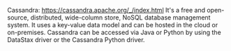 Cassandra: https://cassandra.apache.org/_/index.html
It's a free and open-source, distributed, wide-column store, NoSQL database management system.
It uses a key-value data model and can be hosted in the cloud or on-premises. Cassandra can be
accessed via Java or Python by using the DataStax driver or the Cassandra Python driver.
